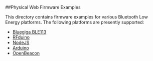 ##Physical Web Firmware Examples

This directory contains firmware examples for various Bluetooth Low Energy platforms. The following platforms are presently supported:

* [Bluegiga BLE113][1]
* [RFduino][2]
* [NodeJS][3]
* [Arduino][4]
* [OpenBeacon][5]

[1]: BLE113
[2]: RFduino
[3]: nodejs
[4]: arduino
[5]: OpenBeacon
